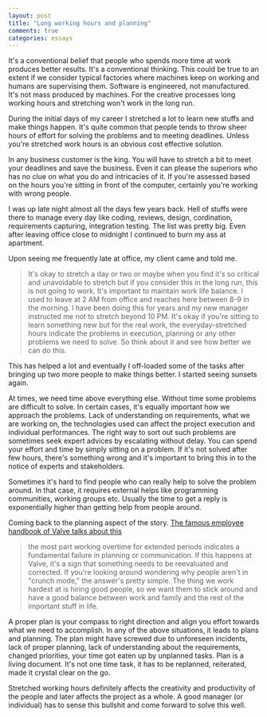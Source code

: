 ```yaml
---
layout: post
title: "Long working hours and planning"
comments: true
categories: essays
---
```


It's a conventional belief that people who spends more time at work produces better results. It's a conventional thinking. This could be true to an extent if we consider typical factories where machines keep on working and humans are supervising them. Software is engineered, not manufactured. It's not mass produced by machines. For the creative processes long working hours and stretching won't work in the long run.

During the initial days of my career I stretched a lot to learn new stuffs and make things happen. It's quite common that people tends to throw sheer hours of effort for solving the problems and to meeting deadlines. Unless you're stretched work hours is an obvious cost effective solution.

In any business customer is the king. You will have to stretch a bit to meet your deadlines and save the business. Even it can please the superiors who has no clue on what you do and intricacies of it. If you're assessed based on the hours you're sitting in front of the computer, certainly you're working with wrong people.

I was up late night almost all the days few years back. Hell of stuffs were there to manage every day like coding, reviews, design, cordination, requirements capturing, integration testing. The list was pretty big. Even after leaving office close to midnight I continued to burn my ass at apartment.

Upon seeing me frequently late at office, my client came and told me. 

> It's okay to stretch a day or two or maybe when you find it's so critical and unavoidable to stretch but if you consider this in the long run, this is not going to work. It's important to maintain work life balance. I used to leave at 2 AM from office and reaches here between 8-9 in the morning. I have been doing this for years and my new manager instructed me not to stretch beyond 10 PM. It's okay if you're sitting to learn something new but for the real work, the everyday-stretched hours indicate the problems in execution, planning or any other problems we need to solve. So think about it and see how better we can do this.

This has helped a lot and eventually I off-loaded some of the tasks after bringing up two more people to make things better. I started seeing sunsets again.

At times, we need time above everything else. Without time some problems are difficult to solve. In certain cases, it's equally important how we approach the problems. Lack of understanding on requirements, what we are working on, the technologies used can affect the project execution and individual performances. The right way to sort out such problems are sometimes seek expert advices by escalating without delay. You can spend your effort and time by simply sitting on a problem. If it's not solved after few hours, there's something wrong and it's important to bring this in to the notice of experts and stakeholders.

Sometimes it's hard to find people who can really help to solve the problem around. In that case, it requires external helps like programming communities, working groups etc. Usually the time to get a reply is exponentially higher than getting help from people around.

Coming back to the planning aspect of the story. [The famous employee handbook of Valve talks about this](http://www.valvesoftware.com/company/Valve_Handbook_LowRes.pdf)

> the most part working overtime for extended periods indicates a fundamental failure in planning or communication. If this happens at Valve, it's a sign that something needs to be reevaluated and corrected. If you're looking around wondering why people aren't in "crunch mode," the answer's pretty simple. The thing we work hardest at is hiring good people, so we want them to stick around and have a good balance between work and family and the rest of the important stuff in life.

A proper plan is your compass to right direction and align you effort towards what we need to accomplish. In any of the above situations, it leads to plans and planning. The plan might have screwed due to unforeseen incidents, lack of proper planning, lack of understanding about the requirements, changed priorities, your time got eaten up by unplanned tasks. Plan is a living document. It's not one time task, it has to be replanned, reiterated, made it crystal clear on the go.  

Stretched working hours definitely affects the creativity and productivity of the people and later affects the project as a whole. A good manager (or individual) has to sense this bullshit and come forward to solve this well.

